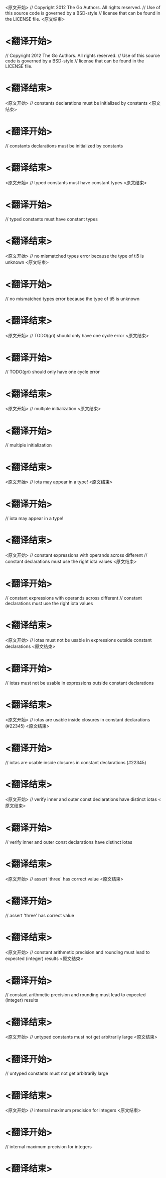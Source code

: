 
<原文开始>
// Copyright 2012 The Go Authors. All rights reserved.
// Use of this source code is governed by a BSD-style
// license that can be found in the LICENSE file.
<原文结束>

# <翻译开始>
// Copyright 2012 The Go Authors. All rights reserved.
// Use of this source code is governed by a BSD-style
// license that can be found in the LICENSE file.
# <翻译结束>


<原文开始>
// constants declarations must be initialized by constants
<原文结束>

# <翻译开始>
// constants declarations must be initialized by constants
# <翻译结束>


<原文开始>
// typed constants must have constant types
<原文结束>

# <翻译开始>
// typed constants must have constant types
# <翻译结束>


<原文开始>
// no mismatched types error because the type of ti5 is unknown
<原文结束>

# <翻译开始>
// no mismatched types error because the type of ti5 is unknown
# <翻译结束>


<原文开始>
// TODO(gri) should only have one cycle error
<原文结束>

# <翻译开始>
// TODO(gri) should only have one cycle error
# <翻译结束>


<原文开始>
// multiple initialization
<原文结束>

# <翻译开始>
// multiple initialization
# <翻译结束>


<原文开始>
// iota may appear in a type!
<原文结束>

# <翻译开始>
// iota may appear in a type!
# <翻译结束>


<原文开始>
// constant expressions with operands across different
// constant declarations must use the right iota values
<原文结束>

# <翻译开始>
// constant expressions with operands across different
// constant declarations must use the right iota values
# <翻译结束>


<原文开始>
// iotas must not be usable in expressions outside constant declarations
<原文结束>

# <翻译开始>
// iotas must not be usable in expressions outside constant declarations
# <翻译结束>


<原文开始>
// iotas are usable inside closures in constant declarations (#22345)
<原文结束>

# <翻译开始>
// iotas are usable inside closures in constant declarations (#22345)
# <翻译结束>


<原文开始>
// verify inner and outer const declarations have distinct iotas
<原文结束>

# <翻译开始>
// verify inner and outer const declarations have distinct iotas
# <翻译结束>


<原文开始>
// assert 'three' has correct value
<原文结束>

# <翻译开始>
// assert 'three' has correct value
# <翻译结束>


<原文开始>
// constant arithmetic precision and rounding must lead to expected (integer) results
<原文结束>

# <翻译开始>
// constant arithmetic precision and rounding must lead to expected (integer) results
# <翻译结束>


<原文开始>
// untyped constants must not get arbitrarily large
<原文结束>

# <翻译开始>
// untyped constants must not get arbitrarily large
# <翻译结束>


<原文开始>
// internal maximum precision for integers
<原文结束>

# <翻译开始>
// internal maximum precision for integers
# <翻译结束>

